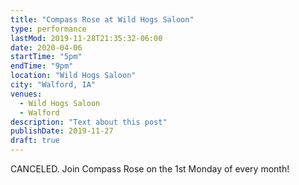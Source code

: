 ```yaml
---
title: "Compass Rose at Wild Hogs Saloon"
type: performance
lastMod: 2019-11-28T21:35:32-06:00
date: 2020-04-06
startTime: "5pm"
endTime: "9pm"
location: "Wild Hogs Saloon"
city: "Walford, IA"
venues:
  - Wild Hogs Saloon
  - Walford
description: "Text about this post"
publishDate: 2019-11-27
draft: true
---
```


CANCELED. Join Compass Rose on the 1st Monday of every month!
